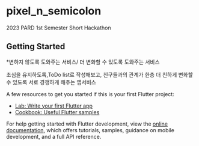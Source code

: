 # pixel_n_semicolon

2023 PARD 1st Semester Short Hackathon

## Getting Started

*변하지 않도록 도와주는 서비스/ 더 변화할 수 있도록 도와주는 서비스

초심을 유지하도록,ToDo list르 작성해보고, 친구들과의 관계가 한층 더 친하게 변화할 수 있도록 서로 경쟁하게 해주는 앱서비스 

A few resources to get you started if this is your first Flutter project:

- [Lab: Write your first Flutter app](https://docs.flutter.dev/get-started/codelab)
- [Cookbook: Useful Flutter samples](https://docs.flutter.dev/cookbook)

For help getting started with Flutter development, view the
[online documentation](https://docs.flutter.dev/), which offers tutorials,
samples, guidance on mobile development, and a full API reference.
